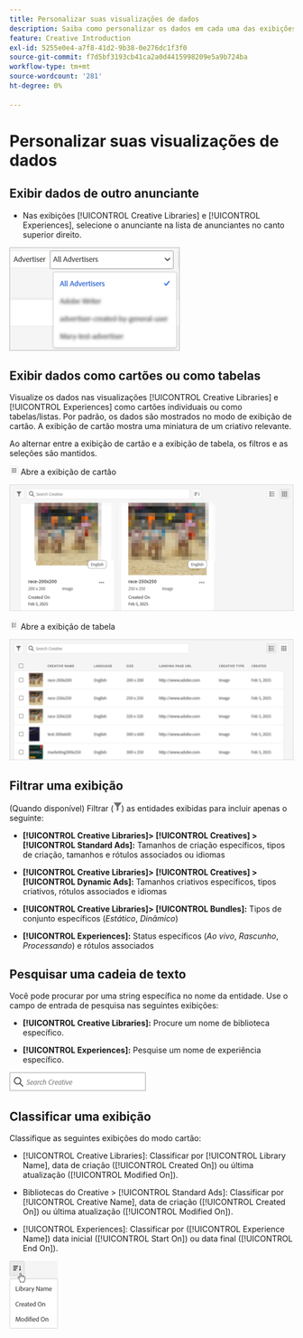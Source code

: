 ```yaml
---
title: Personalizar suas visualizações de dados
description: Saiba como personalizar os dados em cada uma das exibições disponíveis.
feature: Creative Introduction
exl-id: 5255e0e4-a7f8-41d2-9b38-0e276dc1f3f0
source-git-commit: f7d5bf3193cb41ca2a0d4415998209e5a9b724ba
workflow-type: tm+mt
source-wordcount: '281'
ht-degree: 0%

---
```


# Personalizar suas visualizações de dados

## Exibir dados de outro anunciante

* Nas exibições [!UICONTROL Creative Libraries] e [!UICONTROL Experiences], selecione o anunciante na lista de anunciantes no canto superior direito.

![Exemplo de uma lista de anunciantes](/help/creative/assets/advertiser.png "Exemplo de uma lista de anunciantes")

## Exibir dados como cartões ou como tabelas

Visualize os dados nas visualizações [!UICONTROL Creative Libraries] e [!UICONTROL Experiences] como cartões individuais ou como tabelas/listas. Por padrão, os dados são mostrados no modo de exibição de cartão. A exibição de cartão mostra uma miniatura de um criativo relevante.

Ao alternar entre a exibição de cartão e a exibição de tabela, os filtros e as seleções são mantidos.

![Exibição de cartão](/help/creative/assets/card-view-button.png "Exibição de cartão") Abre a exibição de cartão

![Exemplo de exibição de cartão](/help/creative/assets/card-view-example.png "Exemplo de exibição de cartão")

![Exibição de tabela/lista](/help/creative/assets/table-view-button.png "Exibição de tabela") Abre a exibição de tabela

![Exemplo de exibição de tabela](/help/creative/assets/table-view-example.png "Exemplo de exibição de tabela")

<!-- not implemented as of 11-26:
In card view, you can increase or decrease the size of the cards.

In either view, you can:

Include all creative variations in the view. [Experiences view?]

Refresh the pane to see any changes that other users have made.
-->

## Filtrar uma exibição

(Quando disponível) Filtrar (![Botão Filtrar](/help/creative/assets/filter.png "Botão Filtrar")) as entidades exibidas para incluir apenas o seguinte:

* **[!UICONTROL Creative Libraries]> [!UICONTROL Creatives] > [!UICONTROL Standard Ads]:** Tamanhos de criação específicos, tipos de criação, tamanhos e rótulos associados ou idiomas

* **[!UICONTROL Creative Libraries]> [!UICONTROL Creatives] > [!UICONTROL Dynamic Ads]:** Tamanhos criativos específicos, tipos criativos, rótulos associados e idiomas

* **[!UICONTROL Creative Libraries]> [!UICONTROL Bundles]:** Tipos de conjunto específicos (*Estático*, *Dinâmico*)

* **[!UICONTROL Experiences]:** Status específicos (*Ao vivo*, *Rascunho*, *Processando*) e rótulos associados

<!-- Only available to non-admin users in Phase 1

* **[!UICONTROL Feeds] > [!UICONTROL Catalog]:** Specific library [??? different than the statuses for the Template tab, which I'd expect to show something different anyway] statuses (*Active*, *Inactive*, *Deleted*)

* **[!UICONTROL Feeds] > [!UICONTROL Job Status]:** Specific statuses (*Created*, *Queued*, *Running*, *Finished*)

* **[!UICONTROL Feeds] > [!UICONTROL Template]:** Specific library [???] statuses (*Active*, *Archived*)

* **[!UICONTROL Ad Templates]:** Specific creative sizes and template types (*Static*, *Dynamic*)

-->

## Pesquisar uma cadeia de texto

Você pode procurar por uma string específica no nome da entidade. Use o campo de entrada de pesquisa nas seguintes exibições:

* **[!UICONTROL Creative Libraries]:** Procure um nome de biblioteca específico.

* **[!UICONTROL Experiences]:** Pesquise um nome de experiência específico.

![Exemplo de campo de entrada de pesquisa](/help/creative/assets/search-field.png "Exemplo de campo de entrada de pesquisa")

## Classificar uma exibição

Classifique as seguintes exibições do modo cartão:

* [!UICONTROL Creative Libraries]: Classificar por [!UICONTROL Library Name], data de criação ([!UICONTROL Created On]) ou última atualização ([!UICONTROL Modified On]).

* Bibliotecas do Creative > [!UICONTROL Standard Ads]: Classificar por [!UICONTROL Creative Name], data de criação ([!UICONTROL Created On]) ou última atualização ([!UICONTROL Modified On]).

* [!UICONTROL Experiences]: Classificar por ([!UICONTROL Experience Name]) data inicial ([!UICONTROL Start On]) ou data final ([!UICONTROL End On]).

![Exemplo de opções de classificação](/help/creative/assets/sort.png "Exemplo de opções de classificação")
